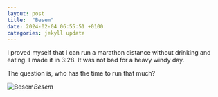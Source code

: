 ```yaml
---
layout: post
title:  "Besem"
date: 2024-02-04 06:55:51 +0100
categories: jekyll update
---
```


I proved myself that I can run a marathon distance without drinking and eating. I made it in 3:28. It was not bad for a heavy windy day.  

The question is, who has the time to run that much?


![Besem](https://lh3.googleusercontent.com/pw/ABLVV85BKEqk3FyUoEmnRI5S_dluzOW8zB13kXqtDLljLoZORV3lNOMRO0TWcVIMYjd85DwPAUhZat4XCLk8EEgrrnlGaE1vaOd7gfNlYdy0uNI6MuIAgIE=w2400)*Besem*&nbsp;



[jekyll-docs]: https://jekyllrb.com/docs/home
[jekyll-gh]:   https://github.com/jekyll/jekyll
[jekyll-talk]: https://talk.jekyllrb.com/
